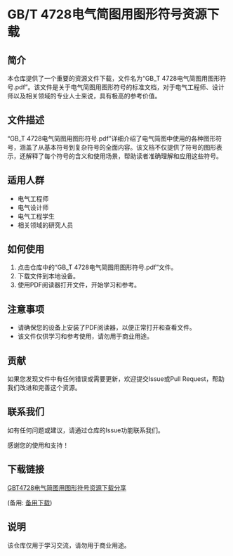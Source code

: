 # GB/T 4728电气简图用图形符号资源下载

## 简介

本仓库提供了一个重要的资源文件下载，文件名为“GB_T 4728电气简图用图形符号.pdf”。该文件是关于电气简图用图形符号的标准文档，对于电气工程师、设计师以及相关领域的专业人士来说，具有极高的参考价值。

## 文件描述

“GB_T 4728电气简图用图形符号.pdf”详细介绍了电气简图中使用的各种图形符号，涵盖了从基本符号到复杂符号的全面内容。该文档不仅提供了符号的图形表示，还解释了每个符号的含义和使用场景，帮助读者准确理解和应用这些符号。

## 适用人群

- 电气工程师
- 电气设计师
- 电气工程学生
- 相关领域的研究人员

## 如何使用

1. 点击仓库中的“GB_T 4728电气简图用图形符号.pdf”文件。
2. 下载文件到本地设备。
3. 使用PDF阅读器打开文件，开始学习和参考。

## 注意事项

- 请确保您的设备上安装了PDF阅读器，以便正常打开和查看文件。
- 该文件仅供学习和参考使用，请勿用于商业用途。

## 贡献

如果您发现文件中有任何错误或需要更新，欢迎提交Issue或Pull Request，帮助我们改进和完善这个资源。

## 联系我们

如有任何问题或建议，请通过仓库的Issue功能联系我们。

感谢您的使用和支持！

## 下载链接
[GBT4728电气简图用图形符号资源下载分享](https://pan.quark.cn/s/653b0f614775) 

(备用: [备用下载](https://pan.baidu.com/s/18rrKi6_Ji4AmjYTRUWCAKA?pwd=1234))

## 说明

该仓库仅用于学习交流，请勿用于商业用途。
